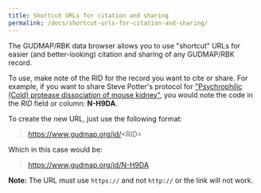 ```yaml
---
title: Shortcut URLs for citation and sharing
permalink: /docs/shortcut-urls-for-citation-and-sharing/
---
```


The GUDMAP/RBK data browser allows you to use "shortcut" URLs for easier (and better-looking) citation and sharing of any GUDMAP/RBK record.

To use, make note of the RID for the record you want to cite or share. For example, if you want to share Steve Potter's protocol for ["Psychrophilic (Cold) protease dissociation of mouse kidney"](https://www.rebuildingakidney.org/chaise/record/#2/Protocol:Protocol/RID=N-H9DA), you would note the code in the *RID* field or column: **N-H9DA**.

To create the new URL, just use the following format:

> https://www.gudmap.org/id/<RID\>

Which in this case would be:

> https://www.gudmap.org/id/N-H9DA

**Note:** The URL must use `https://` and not `http://` or the link will not work.
